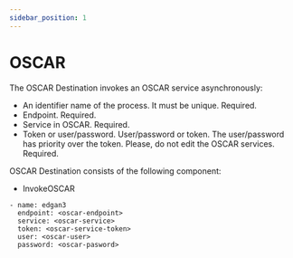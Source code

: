 ```yaml
---
sidebar_position: 1
---
```

# OSCAR


The OSCAR Destination invokes an OSCAR service asynchronously:
- An identifier name of the process. It must be unique. Required.
- Endpoint. Required.
- Service in OSCAR. Required.
- Token or user/password. User/password or token. The user/password has priority over the token. Please, do not edit the OSCAR services. Required.


OSCAR Destination consists of the following component:
- InvokeOSCAR



```
- name: edgan3
  endpoint: <oscar-endpoint>
  service: <oscar-service>
  token: <oscar-service-token>
  user: <oscar-user>
  password: <oscar-pasword>
```
